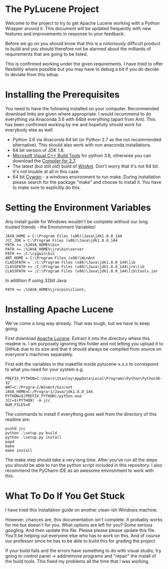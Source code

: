 # The PyLucene Project

Welcome to the project to try to get Apache Lucene working with
a Python Wrapper around it. This document will be updated
frequently with new features and improvements in response to your
feedback.

Before we go on you should know that this is a notoriously difficult
product to build and you should therefore not be alarmed about
the milliards of requirements that are going to be listed.

This is confirmed working under the given requirements. I have tried
to offer flexibility where possible but you may have to debug a bit
if you do decide to deviate from this setup.

# Installing the Prerequisites

You need to have the following installed on your computer. Recommended
download links are given where appropriate. I would recommend to do
everything via Anaconda 3.6 with 64bit everything (apart from Ant).
This has been confirmed working by me and hopefully should work for
everybody else as well

- Python 3.6 via Anaconda 64 bit (or Python 2.7 as the not recommended alternative).
This should also work with non anaconda installations.
- 64 bit version of JDK 1.8.
- [Microsoft Visual C++ Build Tools](https://www.microsoft.com/en-us/download/details.aspx?id=48159)
for python 3.6, otherwise you can download the
[Compiler for 2.7](https://www.microsoft.com/en-us/download/details.aspx?id=44266).
- The latest (but still old) build of [WinAnt](https://code.google.com/archive/p/winant/downloads).
Don't worry that it's not 64 bit. It's not trouble at all in this case.
- 64 bit [Cywgin](https://www.cygwin.com/) - a windows environment to run make.
During installation please search for the package "make" and choose to
install it. You have to make sure to explicitly do this.

# Setting the Environment Variables

Any install guide for Windows wouldn't be complete without our long
trusted friends - the Environment Variables!

```
JAVA_HOME = C:\Program Files (x86)\Java\jdk1.8.0_144
JCC_JDK = C:\Program Files (x86)\Java\jdk1.8.0_144
PATH += ;%JAVA_HOME%\bin
PATH += ;%JAVA_HOME%\jre\bin\server
PATH += ;C:\cygwin\bin
ANT_HOME = C:\Program Files (x86)\WinAnt
CLASSPATH = .;C:\Program Files (x86)\Java\jdk1.8.0_144\lib
CLASSPATH += ;C:\Program Files (x86)\Java\jdk1.8.0_144\jre\lib
CLASSPATH += ;C:\Program Files (x86)\Java\jdk1.8.0_144\lib\tools.jar
```

In addition if using 32bit Java:

```
PATH += ;%JAVA_HOME%\jre\bin\client;
```

# Installing Apache Lucene
We've come a long way already. That was tough, but we have to keep going.

First download [Apache Lucene](http://www.apache.org/dyn/closer.lua/lucene/pylucene/).
Extract it into the directory where this readme is. I am purposely
ignoring this folder and not letting you upload it to GitHub
due to its size and that it should always be compiled from source
on everyone's machines separately.

First edit the variables in the makefile inside pylucene-x.x.x to
correspond to what you need for your system e.g.

```
PREFIX_PYTHON=C:\Users\Stanley\AppData\Local\Programs\Python\Python36-32
ANT=C:/Progra~2/WinAnt/bin/ant
JAVA_HOME=C:/Progra~1/Java/jdk1.8.0_144
PYTHON=$(PREFIX_PYTHON)/python.exe
JCC=$(PYTHON) -m jcc
NUM_FILES=8
```

The commands to install if everything goes well from the directory of this
readme are:

```
pushd jcc
python .\setup.py build
python .\setup.py install
popd
make
make install
```

The make step should take a very long time.
After you've run all the steps you should be able to run the python script
included in this repository. I also recommend the PyCharm IDE as an awesome
environment to work with this.


# What To Do If You Get Stuck
I have tried this installation guide on another clean-ish Windows machine.

However, chances are, this documentation isn't complete. It probably works for me
but doesn't for you. What options are left for you? Some serious googling.
And then update this file. Please please please update this file.
You'll be helping out everyone else who has to work on this. And
of course our professor since he has to be able to build this for
grading the project.

If your build fails and the errors have something to do with visual studio,
try going to control panel -> add/remove programs and "repair" the install
of the build tools. This fixed my problems all the time that I was working.